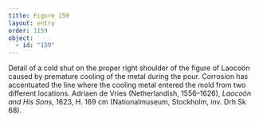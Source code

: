 ```yaml
---
title: Figure 159
layout: entry
order: 1159
object:
  - id: "159"
---
```


Detail of a cold shut on the proper right shoulder of the figure of Laocoön caused by premature cooling of the metal during the pour. Corrosion has accentuated the line where the cooling metal entered the mold from two different locations. Adriaen de Vries (Netherlandish, 1556–1626), *Laocoön and His Sons*, 1623, H. 169 cm (Nationalmuseum, Stockholm, inv. Drh Sk 68).

